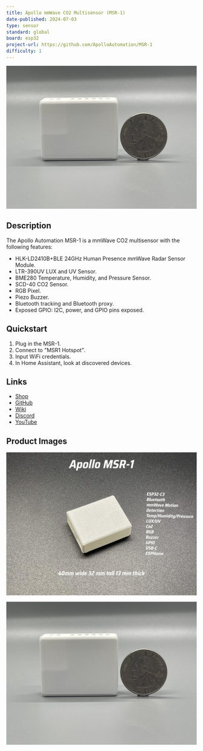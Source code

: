 ```yaml
---
title: Apollo mmWave CO2 Multisensor (MSR-1)
date-published: 2024-07-03
type: sensor
standard: global
board: esp32
project-url: https://github.com/ApolloAutomation/MSR-1
difficulty: 1
---
```


![Apollo MSR-1 Size](Apollo-MSR-1-Size.jpg "Apollo MSR-1 Size")

## Description

The Apollo Automation MSR-1 is a mmWave CO2 multisensor with the following features:

- HLK-LD2410B+BLE 24GHz Human Presence mmWave Radar Sensor Module.
- LTR-390UV LUX and UV Sensor.
- BME280 Temperature, Humidity, and Pressure Sensor.
- SCD-40 CO2 Sensor.
- RGB Pixel.
- Piezo Buzzer.
- Bluetooth tracking and Bluetooth proxy.
- Exposed GPIO: I2C, power, and GPIO pins exposed.

## Quickstart

1. Plug in the MSR-1.
2. Connect to "MSR1 Hotspot".
3. Input WiFi credentials.
4. In Home Assistant, look at discovered devices.

## Links

- [Shop](https://apolloautomation.com/products/multisensor-mk1)
- [GitHub](https://github.com/ApolloAutomation/MSR-1)
- [Wiki](https://wiki.apolloautomation.com/)
- [Discord](https://discord.gg/mMNgQPyF94)
- [YouTube](https://www.youtube.com/@ApolloAutomation)

## Product Images

![Apollo MSR-1](Apollo-MSR-1.jpg "Apollo MSR-1")

![Apollo MSR-1 Size](Apollo-MSR-1-Size.jpg "Apollo MSR-1 Size")
